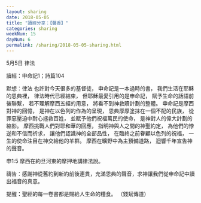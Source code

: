 ```yaml
---
layout: sharing
date: 2018-05-05
title: "讀經分享：【馨香】"
categories: sharing
weekNum: 15
dayNum: 6
permalink: /sharing/2018-05-05-sharing.html
---
```


5月5日 律法

讀經：申命記1；詩篇104

默想：律法
也許對今天很多的基督徒，
申命記是一本過時的書，
我們生活在耶穌的恩典裡，
律法時代已經結束，
但耶穌最愛引用的是申命記，
賦予生命的話語前後聯繫，
若不理解摩西五經的用意，
將看不到神救贖計劃的整體。
申命記是摩西對神的回憶，
是神在以色列的作為的呈現，
恩典厚厚塗抹在一個不配的民族，
從罪惡壓迫中耐心拯救百姓，
並賦予他們祝福萬民的使命，
是神對人的偉大計劃的縮影。
摩西挑戰人們對耶和華的回應，
指明神與人之間的神聖約定，
為他們的悖逆和不信而祈求，
讓他們認識神的全部品性，
在臨終之前眷顧以色列的祝福，
一生的使命注目在神交給他的羊群。
摩西在曠野中為主預備道路，
迴響千年宣告神的聲音。

申1:5 摩西在約旦河東的摩押地講律法說。

禱告：感謝神從舊約到新約前後連貫，充滿恩典的聲音，求神讓我們從申命記中讀出福音的真意。

提醒：聖經的每一卷書都是賜給人生命的糧食。
（錢斌傳道）
